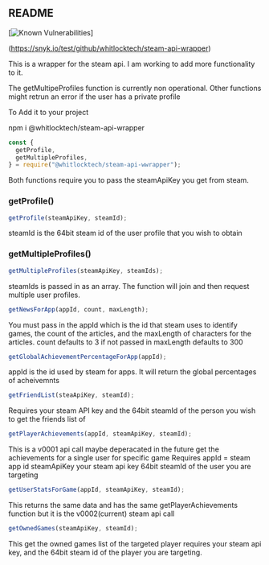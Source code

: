 ## README
[![Known Vulnerabilities](https://snyk.io/test/github/whitlocktech/steam-api-wrapper/badge.svg)]

(https://snyk.io/test/github/whitlocktech/steam-api-wrapper)


This is a wrapper for the steam api. I am working to add more functionality to it.

The getMultipeProfiles function is currently non operational. Other functions might retrun an error if the user has a private profile

To Add it to your project

npm i @whitlocktech/steam-api-wrapper

```javascript
const {
  getProfile,
  getMultipleProfiles,
} = require("@whitlocktech/steam-api-wwrapper");
```

Both functions require you to pass the steamApiKey you get from steam.

### getProfile()

```javascript
getProfile(steamApiKey, steamId);
```

steamId is the 64bit steam id of the user profile that you wish to obtain

### getMultipleProfiles()

```javascript
getMultipleProfiles(steamApiKey, steamIds);
```

steamIds is passed in as an array. The function will join and then request multiple user profiles.

```javascript
getNewsForApp(appId, count, maxLength);
```

You must pass in the appId which is the id that steam uses to identify games, the count of the articles, and the maxLength of characters for the articles.
count defaults to 3 if not passed in
maxLength defaults to 300

```javascript
getGlobalAchievementPercentageForApp(appId);
```

appId is the id used by steam for apps. It will return the global percentages of
acheivemnts

```javascript
getFriendList(steaApiKey, steamId);
```

Requires your steam API key and the 64bit steamId of the person you wish to get the friends list of

```javascript
getPlayerAchievements(appId, steamApiKey, steamId);
```

This is a v0001 api call maybe deperacated in the future
get the achievements for a single user for specific game
Requires appId = steam app id
steamApiKey your steam api key
64bit steamId of the user you are targeting

```javascript
getUserStatsForGame(appId, steamApiKey, steamId);
```

This returns the same data and has the same getPlayerAchievements function but it is the v0002(current) steam api call

```javascript
getOwnedGames(steamApiKey, steamId);
```

This get the owned games list of the targeted player
requires your steam api key, and the 64bit steam id of the player you are targeting.
